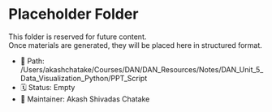 # Placeholder Folder

This folder is reserved for future content.  
Once materials are generated, they will be placed here in structured format.

- 📁 Path: /Users/akashchatake/Courses/DAN/DAN_Resources/Notes/DAN_Unit_5_Data_Visualization_Python/PPT_Script
- 🗓️ Status: Empty
- 👤 Maintainer: Akash Shivadas Chatake
